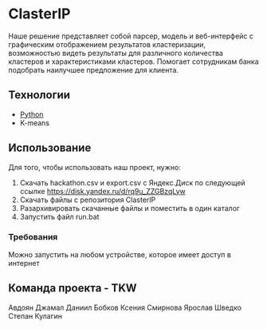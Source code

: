 # ClasterIP
Наше решение представляет собой парсер, модель и веб-интерфейс с графическим отображением результатов кластеризации, возможностью видеть результаты для различного количества кластеров и характеристиками кластеров. Помогает сотрудникам банка подобрать наилучшее предложение для клиента.

## Технологии
- [Python](https://www.python.org/)
- K-means

## Использование
Для того, чтобы использовать наш проект, нужно:
1. Скачать hackathon.csv и export.csv с Яндекс.Диск по следующей ссылке https://disk.yandex.ru/d/rq9u_ZZGBzqLyw
2. Скачать файлы с репозитория ClasterIP
3. Разархивировать скачанные файлы и поместить в один каталог
4. Запустить файл run.bat

### Требования
Можно запустить на любом устройстве, которое имеет доступ в интернет

## Команда проекта - TKW
Авдоян Джамал
Даниил Бобков
Ксения Смирнова
Ярослав Шведко
Степан Кулагин
